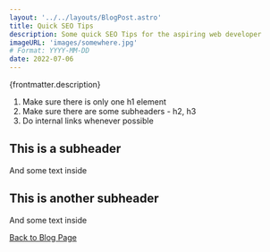 ```yaml
---
layout: '../../layouts/BlogPost.astro'
title: Quick SEO Tips
description: Some quick SEO Tips for the aspiring web developer
imageURL: 'images/somewhere.jpg'
# Format: YYYY-MM-DD
date: 2022-07-06
---
```


<!-- How to add your description into any location on your .md page -->
{frontmatter.description}

1. Make sure there is only one h1 element
2. Make sure there are some subheaders - h2, h3
3. Do internal links whenever possible

## This is a subheader

And some text inside

## This is another subheader

And some text inside

<a href="/blog">Back to Blog Page</a><br>

